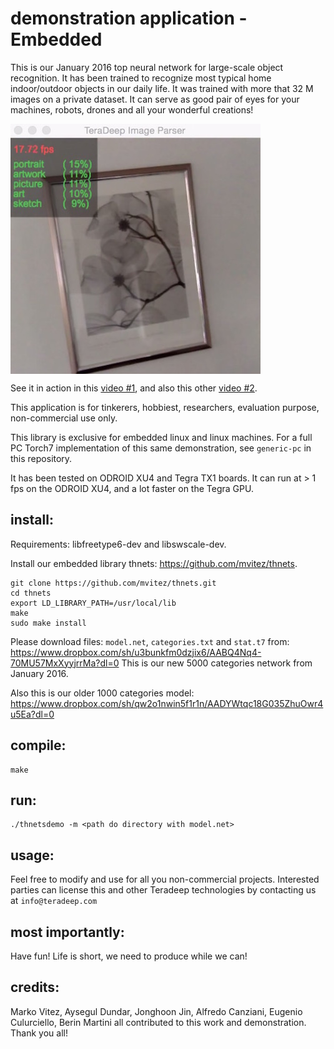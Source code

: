 # demonstration application - Embedded

This is our January 2016 top neural network for large-scale object recognition. It has been trained to recognize most typical home indoor/outdoor objects in our daily life. It was trained with more that 32 M images on a private dataset. It can serve as good pair of eyes for your machines, robots, drones and all your wonderful creations!

<!--[![icon](icon.jpg|width=400px)]-->
<a href="icon"><img src="icon.jpg" align="center" height="400" width="400" ></a>

See it in action in this [video #1](https://www.youtube.com/watch?v=_wXHR-lad-Q), and also this other [video #2](https://www.youtube.com/watch?v=B0TreumQO-0).

This application is for tinkerers, hobbiest, researchers, evaluation purpose, non-commercial use only.

This library is exclusive for embedded linux and linux machines. For a full PC Torch7 implementation of this same demonstration, see `generic-pc` in this repository. 

It has been tested on ODROID XU4 and Tegra TX1 boards. It can run at > 1 fps on the ODROID XU4, and a lot faster on the Tegra GPU.


## install:
Requirements: libfreetype6-dev and libswscale-dev.

Install our embedded library thnets: https://github.com/mvitez/thnets.

	git clone https://github.com/mvitez/thnets.git
	cd thnets
	export LD_LIBRARY_PATH=/usr/local/lib
	make
	sudo make install

Please download files: `model.net`, `categories.txt` and `stat.t7` from: https://www.dropbox.com/sh/u3bunkfm0dzjix6/AABQ4Nq4-70MU57MxXyyjrrMa?dl=0
This is our new 5000 categories network from January 2016.

Also this is our older 1000 categories model:
https://www.dropbox.com/sh/qw2o1nwin5f1r1n/AADYWtqc18G035ZhuOwr4u5Ea?dl=0

## compile:

	make

## run:

	./thnetsdemo -m <path do directory with model.net>

## usage:

Feel free to modify and use for all you non-commercial projects. Interested parties can license this and other Teradeep technologies by contacting us at `info@teradeep.com`

## most importantly:

Have fun! Life is short, we need to produce while we can!

## credits:
Marko Vitez, Aysegul Dundar, Jonghoon Jin, Alfredo Canziani, Eugenio Culurciello, Berin Martini all contributed to this work and demonstration. Thank you all!

